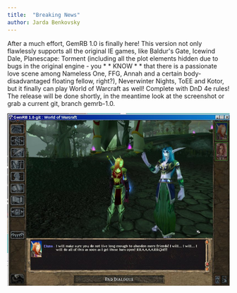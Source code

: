 ```yaml
---
title:  "Breaking News"
author: Jarda Benkovsky
---
```


After a much effort, GemRB 1.0 is finally here! This version not only flawlessly supports
all the original IE games, like Baldur's Gate, Icewind Dale, Planescape: Torment (including
all the plot elements hidden due to bugs in the original engine - you * * KNOW * * that
there is a passionate love scene among Nameless One, FFG, Annah and a certain body-disadvantaged
floating fellow, right?), Neverwinter Nights, ToEE and Kotor, but it finally can play World of
Warcraft as well! Complete with DnD 4e rules! The release will be done shortly, in the meantime
look at the screenshot or grab a current git, branch gemrb-1.0. 

![wow-screenshot](/assets/img/news/gemrb-1.0.jpg)
